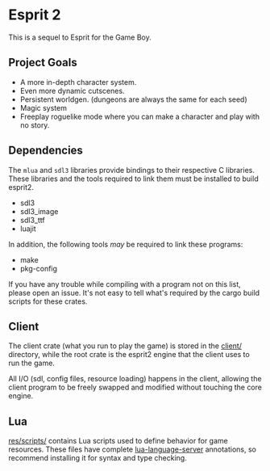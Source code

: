 # Esprit 2

This is a sequel to Esprit for the Game Boy.

## Project Goals
- A more in-depth character system.
- Even more dynamic cutscenes.
- Persistent worldgen. (dungeons are always the same for each seed)
- Magic system
- Freeplay roguelike mode where you can make a character and play with no story.

## Dependencies

The `mlua` and `sdl3` libraries provide bindings to their respective C libraries.
These libraries and the tools required to link them must be installed to build esprit2.

- sdl3
- sdl3_image
- sdl3_ttf
- luajit

In addition, the following tools *may* be required to link these programs:
- make
- pkg-config

If you have any trouble while compiling with a program not on this list, please open an issue.
It's not easy to tell what's required by the cargo build scripts for these crates.

## Client

The client crate (what you run to play the game) is stored in the [client/](client/) directory,
while the root crate is the esprit2 engine that the client uses to run the game.

All I/O (sdl, config files, resource loading) happens in the client,
allowing the client program to be freely swapped and modified without touching the core engine.

## Lua

[res/scripts/](res/scripts/) contains Lua scripts used to define behavior for game resources.
These files have complete [lua-language-server](https://luals.github.io/) annotations,
so recommend installing it for syntax and type checking.
